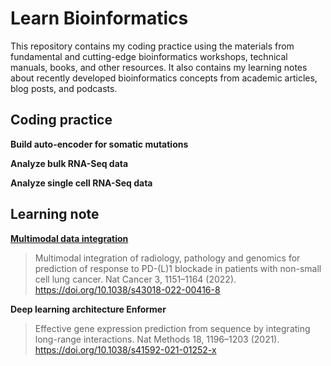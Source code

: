 # Learn Bioinformatics

This repository contains my coding practice using the materials from fundamental and cutting-edge bioinformatics workshops, technical manuals, books, and other resources. It also contains my learning notes about recently developed bioinformatics concepts from academic articles, blog posts, and podcasts.

## Coding practice
**Build auto-encoder for somatic mutations**

**Analyze bulk RNA-Seq data**

**Analyze single cell RNA-Seq data**


## Learning note
**[Multimodal data integration](Note_MultimodalDataIntegration.md)**

> Multimodal integration of radiology, pathology and genomics for prediction of response to PD-(L)1 blockade in patients with non-small cell lung cancer. Nat Cancer 3, 1151–1164 (2022). https://doi.org/10.1038/s43018-022-00416-8

**Deep learning architecture Enformer**

> Effective gene expression prediction from sequence by integrating long-range interactions. Nat Methods 18, 1196–1203 (2021). https://doi.org/10.1038/s41592-021-01252-x

